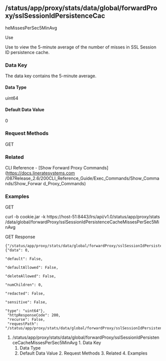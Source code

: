 ## /status/app/proxy/stats/data/global/forwardProxy/sslSessionIdPersistenceCac
heMissesPerSec5MinAvg

Use

Use to view the 5-minute average of the number of misses in SSL Session ID
persistence cache.

### Data Key

The data key contains the 5-minute average.

#### Data Type

uint64

#### Default Data Value

0

### Request Methods

GET

### Related

CLI Reference - [Show Forward Proxy Commands](https://docs.lineratesystems.com
/087Release_2.6/200CLI_Reference_Guide/Exec_Commands/Show_Commands/Show_Forwar
d_Proxy_Commands)

### Examples

GET

curl -b cookie.jar -k https://host-51:8443/lrs/api/v1.0/status/app/proxy/stats
/data/global/forwardProxy/sslSessionIdPersistenceCacheMissesPerSec5MinAvg

GET Response

    
    
    {"/status/app/proxy/stats/data/global/forwardProxy/sslSessionIdPersistenceCacheMissesPerSec5MinAvg": {"data": 0,
                                                                                                           "default": False,
                                                                                                           "defaultAllowed": False,
                                                                                                           "deleteAllowed": False,
                                                                                                           "numChildren": 0,
                                                                                                           "redacted": False,
                                                                                                           "sensitive": False,
                                                                                                           "type": "uint64"},
     "httpResponseCode": 200,
     "recurse": False,
     "requestPath": "/status/app/proxy/stats/data/global/forwardProxy/sslSessionIdPersistenceCacheMissesPerSec5MinAvg"}
    

  1. /status/app/proxy/stats/data/global/forwardProxy/sslSessionIdPersistenceCacheMissesPerSec5MinAvg
    1. Data Key
      1. Data Type
      2. Default Data Value
    2. Request Methods
    3. Related
    4. Examples

